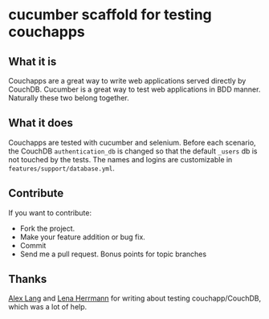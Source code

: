 # cucumber scaffold for testing couchapps

## What it is
Couchapps are a great way to write web applications served directly by CouchDB.
Cucumber is a great way to test web applications in BDD manner. Naturally
these two belong together.

## What it does
Couchapps are tested with cucumber and selenium. Before each scenario, the
CouchDB `authentication_db` is changed so that the default `_users` db is not
touched by the tests. The names and logins are customizable in
`features/support/database.yml`.

## Contribute
If you want to contribute:

- Fork the project.
- Make your feature addition or bug fix.
- Commit
- Send me a pull request. Bonus points for topic branches

## Thanks
[Alex Lang](http://alex.io/) and [Lena Herrmann](http://lenaherrmann.net/) for
writing about testing couchapp/CouchDB, which was a lot of help.

